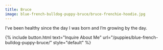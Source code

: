 ```yaml
---
title: Bruce
image: blue-french-bulldog-puppy-bruce/bruce-frenchie-hoodie.jpg
---
```


I’ve been healthy since the day I was born and I’m growing by the day. 


{% include button.html text="Inquire About Me" url="/puppies/blue-french-bulldog-puppy-bruce/" style="default" %}
